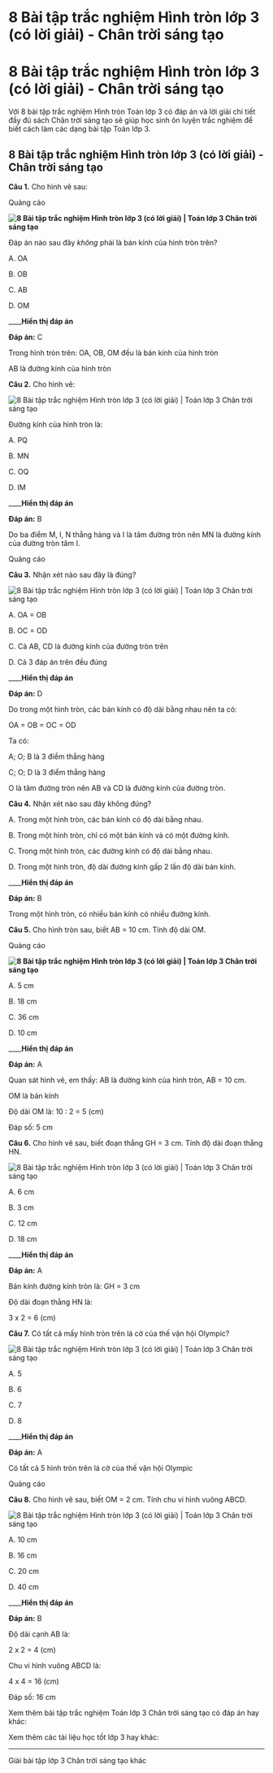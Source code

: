 # 8 Bài tập trắc nghiệm Hình tròn lớp 3 (có lời giải) - Chân trời sáng tạo

# 8 Bài tập trắc nghiệm Hình tròn lớp 3 (có lời giải) - Chân trời sáng tạo

Với 8 bài tập trắc nghiệm Hình tròn Toán lớp 3 có đáp án và lời giải chi tiết đầy đủ sách Chân trời sáng tạo sẽ giúp học sinh ôn luyện trắc nghiệm để biết cách làm các dạng bài tập Toán lớp 3.

## 8 Bài tập trắc nghiệm Hình tròn lớp 3 (có lời giải) - Chân trời sáng tạo

**Câu 1.** Cho hình vẽ sau:

Quảng cáo

**![8 Bài tập trắc nghiệm Hình tròn lớp 3 \(có lời giải\) | Toán lớp 3 Chân trời sáng tạo](https://vietjack.com/toan-3-ct/images/trac-nghiem-hinh-tron-244808.PNG)**

Đáp án nào sau đây _không_ phải là bán kính của hình tròn trên?

A. OA

B. OB

C. AB

D. OM

____**Hiển thị đáp án**

**Đáp án:** C

Trong hình tròn trên: OA, OB, OM đều là bán kính của hình tròn

AB là đường kính của hình tròn

**Câu 2.** Cho hình vẽ: 

![8 Bài tập trắc nghiệm Hình tròn lớp 3 \(có lời giải\) | Toán lớp 3 Chân trời sáng tạo](https://vietjack.com/toan-3-ct/images/trac-nghiem-hinh-tron-244809.PNG)

Đường kính của hình tròn là: 

A. PQ

B. MN

C. OQ

D. IM

____**Hiển thị đáp án**

**Đáp án:** B

Do ba điểm M, I, N thẳng hàng và I là tâm đường tròn nên MN là đường kính của đường tròn tâm I.

Quảng cáo

**Câu 3.** Nhận xét nào sau đây là đúng?

![8 Bài tập trắc nghiệm Hình tròn lớp 3 \(có lời giải\) | Toán lớp 3 Chân trời sáng tạo](https://vietjack.com/toan-3-ct/images/trac-nghiem-hinh-tron-244810.PNG)

A. OA = OB 

B. OC = OD

C. Cả AB, CD là đường kính của đường tròn trên

D. Cả 3 đáp án trên đều đúng

____**Hiển thị đáp án**

**Đáp án:** D

Do trong một hình tròn, các bán kính có độ dài bằng nhau nên ta có: 

OA = OB = OC = OD

Ta có: 

A; O; B là 3 điểm thẳng hàng

C; O; D là 3 điểm thẳng hàng

O là tâm đường tròn nên AB và CD là đường kính của đường tròn.

**Câu 4.** Nhận xét nào sau đây không đúng?

A. Trong một hình tròn, các bán kính có độ dài bằng nhau.

B. Trong một hình tròn, chỉ có một bán kính và có một đường kính.

C. Trong một hình tròn, các đường kính có độ dài bằng nhau.

D. Trong một hình tròn, độ dài đường kính gấp 2 lần độ dài bán kính.

____**Hiển thị đáp án**

**Đáp án:** B

Trong một hình tròn, có nhiều bán kính có nhiều đường kính.

**Câu 5.** Cho hình tròn sau, biết AB = 10 cm. Tính độ dài OM.

Quảng cáo

**![8 Bài tập trắc nghiệm Hình tròn lớp 3 \(có lời giải\) | Toán lớp 3 Chân trời sáng tạo](https://vietjack.com/toan-3-ct/images/trac-nghiem-hinh-tron-244811.PNG)**

A. 5 cm

B. 18 cm

C. 36 cm

D. 10 cm

____**Hiển thị đáp án**

**Đáp án:** A

Quan sát hình vẽ, em thấy: AB là đường kính của hình tròn, AB = 10 cm.

OM là bán kính

Độ dài OM là: 10 : 2 = 5 (cm)

Đáp số: 5 cm

**Câu 6.** Cho hình vẽ sau, biết đoạn thẳng GH = 3 cm. Tính độ dài đoạn thẳng HN.

![8 Bài tập trắc nghiệm Hình tròn lớp 3 \(có lời giải\) | Toán lớp 3 Chân trời sáng tạo](https://vietjack.com/toan-3-ct/images/trac-nghiem-hinh-tron-244812.PNG)

A. 6 cm

B. 3 cm

C. 12 cm

D. 18 cm

____**Hiển thị đáp án**

**Đáp án:** A

Bán kính đường kính tròn là: GH = 3 cm

Độ dài đoạn thằng HN là:

3 x 2 = 6 (cm)

**Câu 7.** Có tất cả mấy hình tròn trên lá cờ của thế vận hội Olympic?

![8 Bài tập trắc nghiệm Hình tròn lớp 3 \(có lời giải\) | Toán lớp 3 Chân trời sáng tạo](https://vietjack.com/toan-3-ct/images/trac-nghiem-hinh-tron-244813.PNG)

A. 5

B. 6

C. 7

D. 8

____**Hiển thị đáp án**

**Đáp án:** A

Có tất cả 5 hình tròn trên lá cờ của thế vận hội Olympic

Quảng cáo

**Câu 8.** Cho hình vẽ sau, biết OM = 2 cm. Tính chu vi hình vuông ABCD.

![8 Bài tập trắc nghiệm Hình tròn lớp 3 \(có lời giải\) | Toán lớp 3 Chân trời sáng tạo](https://vietjack.com/toan-3-ct/images/trac-nghiem-hinh-tron-244814.PNG)

A. 10 cm

B. 16 cm

C. 20 cm

D. 40 cm

____**Hiển thị đáp án**

**Đáp án:** B

Độ dài cạnh AB là:

2 x 2 = 4 (cm)

Chu vi hình vuông ABCD là: 

4 x 4 = 16 (cm)

Đáp số: 16 cm

Xem thêm bài tập trắc nghiệm Toán lớp 3 Chân trời sáng tạo có đáp án hay khác:

Xem thêm các tài liệu học tốt lớp 3 hay khác:

* * *

Giải bài tập lớp 3 Chân trời sáng tạo khác
